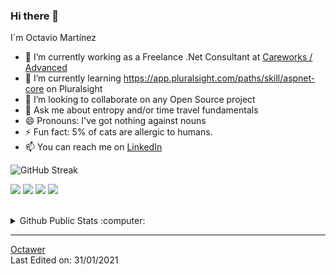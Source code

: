 ### Hi there 👋

I´m Octavio Martínez

- 🔭 I’m currently working as a Freelance .Net Consultant at <a href="https://www.careworks.co.uk/">Careworks / Advanced</a>
- 🌱 I’m currently learning https://app.pluralsight.com/paths/skill/aspnet-core on Pluralsight
- 👯 I’m looking to collaborate on any Open Source project
- 💬 Ask me about entropy and/or time travel fundamentals
- 😄 Pronouns: I've got nothing against nouns
- ⚡ Fun fact: 5% of cats are allergic to humans.
- 📫 You can reach me on <a href="https://www.linkedin.com/in/octavio-mart%C3%ADnez-garc%C3%ADa-8134b5a7/">LinkedIn</a> 


![GitHub Streak](https://github-readme-streak-stats.herokuapp.com/?user=Octawer)

![](https://img.shields.io/badge/C_Sharp-informational?style=flat&logo=c&logoColor=white&color=green)
![](https://img.shields.io/badge/Xamarin-informational?style=flat&logo=xamarin&logoColor=white&color=blue)
![](https://img.shields.io/badge/Java-informational?style=flat&logo=java&logoColor=white&color=red)
![](https://img.shields.io/badge/JavaScript-informational?style=flat&logo=javascript&logoColor=white&color=yellow)


<br>
<details>
  <summary>Github Public Stats :computer:</summary>
<a href="https://github.com/Octawer?tab=repositories">
  <img align="center" src="https://github-readme-stats.vercel.app/api/top-langs/?username=Octawer&hide=scheme&count_private=true&title_color=EC5061&text_color=FBDCDF&icon_color=E89F9A&bg_color=0D1117" />
</a>
<a href="https://github.com/Octawer?tab=repositories">
  <img align="center" src="https://github-readme-stats.vercel.app/api?username=Octawer&show_icons=true&line_height=33&count_private=true&title_color=EC5061&text_color=FBDCDF&icon_color=E89F9A&bg_color=0D1117" alt="Octawer's GitHub Stats" />
</a>

![Profile Views](https://komarev.com/ghpvc/?username=Octawer)

</details>

------
[Octawer](https://github.com/Octawer) <br>
Last Edited on: 31/01/2021

<!--
**Octawer/Octawer** is a ✨ _special_ ✨ repository because its `README.md` (this file) appears on your GitHub profile.

Here are some ideas to get you started:

- 🔭 I’m currently working on ...
- 🌱 I’m currently learning ...
- 👯 I’m looking to collaborate on ...
- 🤔 I’m looking for help with ...
- 💬 Ask me about ...
- 📫 How to reach me: ...
- 😄 Pronouns: ...
- ⚡ Fun fact: ...
-->
